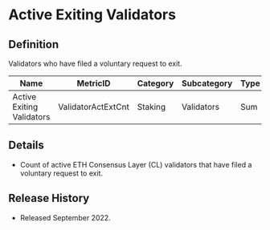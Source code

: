 # Active Exiting Validators

## Definition

Validators who have filed a voluntary request to exit.

| Name                      | MetricID           | Category | Subcategory | Type | Unit       | Interval |
| ------------------------- | ------------------ | -------- | ----------- | ---- | ---------- | -------- |
| Active Exiting Validators | ValidatorActExtCnt | Staking  | Validators  | Sum  | Validators | 1 day    |

## Details

* Count of active ETH Consensus Layer (CL) validators that have filed a voluntary request to exit.

## Release History

* Released September 2022.
